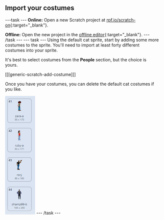 ## Import your costumes

---task ---
**Online:** Open a new Scratch project at [rpf.io/scratch-on](http://rpf.io/scratch-on){:target="_blank"}.

**Offline:** Open the new project in the [offline editor](rpf.io/scratch-off){:target="_blank"}.
--- /task ---
--- task ---
Using the default cat sprite, start by adding some more costumes to the sprite. You'll need to import at least forty different costumes into your sprite.

It's best to select costumes from the **People** section, but the choice is yours.

[[[generic-scratch-add-costume]]]

Once you have your costumes, you can delete the default cat costumes if you like.

![costumes](images/costumes.png)
--- /task ---
